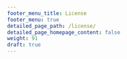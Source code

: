 ```yaml
---
footer_menu_title: License
footer_menu: true
detailed_page_path: /license/
detailed_page_homepage_content: false
weight: 91
draft: true
---
```

